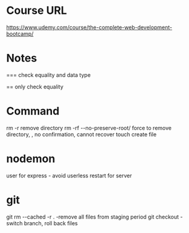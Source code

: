 # Course URL
https://www.udemy.com/course/the-complete-web-development-bootcamp/

# Notes
=== check equality and data type

== only check equality

# Command
rm -r    remove directory
rm -rf --no-preserve-root/   force to remove directory, , no confirmation, cannot recover
touch create file

# nodemon
user for express - avoid userless restart for server

# git
git rm --cached -r .     -remove all files from staging period
git checkout   - switch branch, roll back files       
